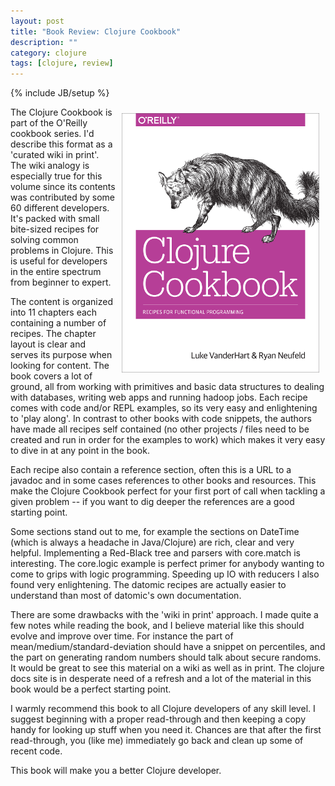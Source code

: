 ```yaml
---
layout: post
title: "Book Review: Clojure Cookbook"
description: ""
category: clojure
tags: [clojure, review]
---
```

{% include JB/setup %}

<div style="float:right"><img style="padding: 10px" src="/assets/images/cookbook/cover.png"/></div>

The Clojure Cookbook is part of the O'Reilly cookbook series. I'd describe this format as a 'curated wiki in print'. The wiki analogy is especially true for this volume since its contents was contributed by some 60 different developers. It's packed with small bite-sized recipes for solving common problems in Clojure. This is useful for developers in the entire spectrum from beginner to expert.

<!--more-->

The content is organized into 11 chapters each containing a number of recipes. The chapter layout is clear and serves its purpose when looking for content. The book covers a lot of ground, all from working with primitives and basic data structures to dealing with databases, writing web apps and running hadoop jobs. Each recipe comes with code and/or REPL examples, so its very easy and enlightening to 'play along'. In contrast to other books with code snippets, the authors have made all recipes self contained (no other projects / files need to be created and run in order for the examples to work) which makes it very easy to dive in at any point in the book.

Each recipe also contain a reference section, often this is a URL to a javadoc and in some cases references to other books and resources. This make the Clojure Cookbook perfect for your first port of call when tackling a given problem -- if you want to dig deeper the references are a good starting point.

Some sections stand out to me, for example the sections on DateTime (which is always a headache in Java/Clojure) are rich, clear and very helpful. Implementing a Red-Black tree and parsers with core.match is interesting. The core.logic example is perfect primer for anybody wanting to come to grips with logic programming. Speeding up IO with reducers I also found very enlightening. The datomic recipes are actually easier to understand than most of datomic's own documentation.

There are some drawbacks with the 'wiki in print' approach. I made quite a few notes while reading the book, and I believe material like this should evolve and improve over time. For instance the part of mean/medium/standard-deviation should have a snippet on percentiles, and the part on generating random numbers should talk about secure randoms. It would be great to see this material on a wiki as well as in print. The clojure docs site is in desperate need of a refresh and a lot of the material in this book would be a perfect starting point.

I warmly recommend this book to all Clojure developers of any skill level. I suggest beginning with a proper read-through and then keeping a copy handy for looking up stuff when you need it. Chances are that after the first read-through, you (like me) immediately go back and clean up some of recent code.

This book will make you a better Clojure developer.
